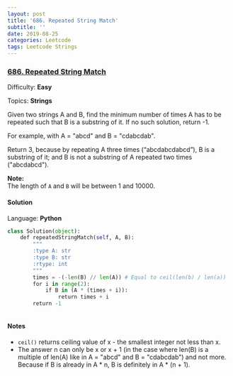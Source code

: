 ```yaml
---
layout: post
title: '686. Repeated String Match'
subtitle: ''
date: 2019-08-25
categories: Leetcode
tags: Leetcode Strings
---
```


### [686\. Repeated String Match](https://leetcode.com/problems/repeated-string-match/)

Difficulty: **Easy**

Topics: **Strings**

Given two strings A and B, find the minimum number of times A has to be repeated such that B is a substring of it. If no such solution, return -1.

For example, with A = "abcd" and B = "cdabcdab".

Return 3, because by repeating A three times (“abcdabcdabcd”), B is a substring of it; and B is not a substring of A repeated two times ("abcdabcd").

**Note:**  
The length of `A` and `B` will be between 1 and 10000.


#### Solution

Language: **Python**

```python
class Solution(object):
    def repeatedStringMatch(self, A, B):
        """
        :type A: str
        :type B: str
        :rtype: int
        """
        times = -(-len(B) // len(A)) # Equal to ceil(len(b) / len(a))
        for i in range(2):
            if B in (A * (times + i)):
                return times + i
        return -1
        
```

#### Notes
- `ceil()` returns ceiling value of x - the smallest integer not less than x.
- The answer n can only be x or x + 1 (in the case where len(B) is a multiple of len(A) like in A = "abcd" and B = "cdabcdab") and not more. Because if B is already in A * n, B is definitely in A * (n + 1).